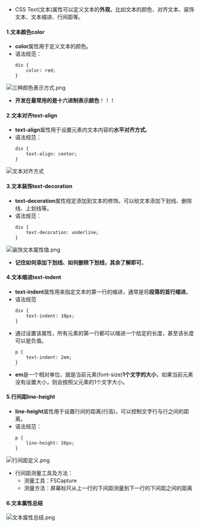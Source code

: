 - CSS Text(文本)属性可以定义文本的**外观**，比如文本的颜色、对齐文本、装饰文本、文本缩进、行间距等。
#### 1.文本颜色color
- **color**属性用于定义文本的颜色。
- 语法规范：
    ```
    div {
        color: red;
    }
    ```
![三种颜色表示方式.png](https://upload-images.jianshu.io/upload_images/13407176-b600c8b50cd0a803.png?imageMogr2/auto-orient/strip%7CimageView2/2/w/1240)
- **开发在最常用的是十六进制表示颜色**！！！
#### 2.文本对齐text-align
- **text-align**属性用于设置元素内文本内容的**水平对齐方式**。
- 语法规范：
    ```
    div {
        text-align: center;
    }
    ```
![文本对齐方式](https://upload-images.jianshu.io/upload_images/13407176-a956ad029db21222.png?imageMogr2/auto-orient/strip%7CimageView2/2/w/1240)
#### 3.文本装饰text-decoration
- **text-decoration**属性规定添加到文本的修饰。可以给文本添加下划线、删除线、上划线等。
- 语法规范：
    ```
    div {
        text-decoration: underline;
    }
    ```
![装饰文本属性值.png](https://upload-images.jianshu.io/upload_images/13407176-38605a74e9a5d337.png?imageMogr2/auto-orient/strip%7CimageView2/2/w/1240)
- **记住如何添加下划线、如何删除下划线，其余了解即可**。
#### 4.文本缩进text-indent
- **text-indent**属性用来指定文本的第一行的缩进，通常是将**段落的首行缩进**。
- 语法规范
    ```
    div {
        text-indent: 10px;
    }
    ```
- 通过设置该属性，所有元素的第一行都可以缩进一个给定的长度，甚至该长度可以是负值。
    ```
    p {
        text-indent: 2em;
    }
    ```
- **em**是一个相对单位，就是当前元素(font-size)**1个文字的大小**，如果当前元素没有设置大小，则会按照父元素的1个文字大小。
#### 5.行间距line-height
- **line-height**属性用于设置行间的距离(行高)，可以控制文字行与行之间的距离。
- 语法规范：
    ```
    p {
        line-height: 26px;
    }
    ```
![行间距定义.png](https://upload-images.jianshu.io/upload_images/13407176-a183536e57b9715e.png?imageMogr2/auto-orient/strip%7CimageView2/2/w/1240)
- 行间距测量工具及方法：
    - 测量工具：FSCapture
    - 测量方法：屏幕标尺从上一行的下间距测量到下一行的下间距之间的距离
#### 6.文本属性总结
![文本属性总结.png](https://upload-images.jianshu.io/upload_images/13407176-c1334954f062c803.png?imageMogr2/auto-orient/strip%7CimageView2/2/w/1240)
